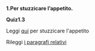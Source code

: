 **1.Per stuzzicare l’appetito.**

**Quiz1.3**
<p>
    Leggi 
    <a href="https://pytutorial-it.readthedocs.io/it/python3.13/appetite.html#per-stuzzicare-l-appetito">qui</a>
    per stuzzicare l'appetito 
</p>

<div class="hint">
<p>
    Rileggi <a href="https://pytutorial-it.readthedocs.io/it/python3.13/appetite.html#:~:text=Python%20vi%20consente%20di%20scrivere,anzi%20incoraggiato."> i paragrafi relativi</a>
    </p>
</div>
